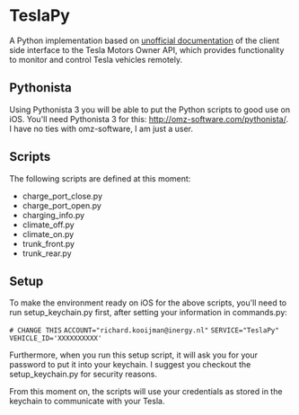 # TeslaPy

A Python implementation based on [unofficial documentation](https://tesla-api.timdorr.com/) of the client side interface to the Tesla Motors Owner API, which provides functionality to monitor and control Tesla vehicles remotely.

## Pythonista
Using Pythonista 3 you will be able to put the Python scripts to good use on iOS.
You'll need Pythonista 3 for this: http://omz-software.com/pythonista/. 
I have no ties with omz-software, I am just a user.

## Scripts
The following scripts are defined at this moment:
* charge_port_close.py
* charge_port_open.py
* charging_info.py
* climate_off.py
* climate_on.py
* trunk_front.py
* trunk_rear.py

## Setup
To make the environment ready on iOS for the above scripts, you'll need to run setup_keychain.py first, after setting your information in commands.py:

 `# CHANGE THIS`
 `ACCOUNT="richard.kooijman@inergy.nl"`
 `SERVICE="TeslaPy"`
 `VEHICLE_ID='XXXXXXXXXX'`

Furthermore, when you run this setup script, it will ask you for your password to put it into your keychain. I suggest you checkout the setup_keychain.py for security reasons.

From this moment on, the scripts will use your credentials as stored in the keychain to communicate with your Tesla.
